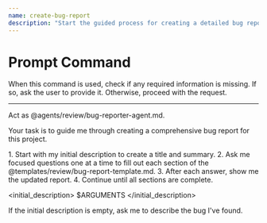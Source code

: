 ```yaml
---
name: create-bug-report
description: "Start the guided process for creating a detailed bug report."
---
```

# Prompt Command

When this command is used, check if any required information is missing. If so, ask the user to provide it. Otherwise, proceed with the request.

---

Act as @agents/review/bug-reporter-agent.md.

Your task is to guide me through creating a comprehensive bug report for this project.

<process>
1. Start with my initial description to create a title and summary.
2. Ask me focused questions one at a time to fill out each section of the @templates/review/bug-report-template.md.
3. After each answer, show me the updated report.
4. Continue until all sections are complete.
</process>

<initial_description>
$ARGUMENTS
</initial_description>

If the initial description is empty, ask me to describe the bug I've found.
